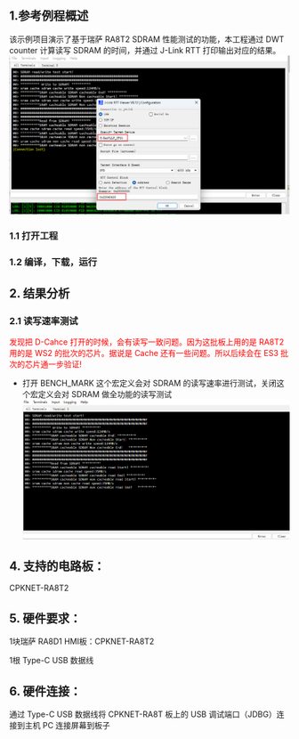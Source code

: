 ## 1.参考例程概述
该示例项目演示了基于瑞萨 RA8T2 SDRAM 性能测试的功能，本工程通过 DWT counter 计算读写 SDRAM 的时间，并通过 J-Link RTT 打印输出对应的结果。
![alt text](images/image3.png)
### 1.1 打开工程


### 1.2 编译，下载，运行


## 2. 结果分析

### 2.1 读写速率测试
<font color="red">发现把 D-Cahce 打开的时候，会有读写一致问题。因为这批板上用的是 RA8T2 用的是 WS2 的批次的芯片。据说是 Cache 还有一些问题。所以后续会在 ES3 批次的芯片通一步验证!</font>

* 打开 BENCH_MARK 这个宏定义会对 SDRAM 的读写速率进行测试，关闭这个宏定义会对 SDRAM 做全功能的读写测试
![alt text](images/image1.png)


## 4. 支持的电路板：
CPKNET-RA8T2

## 5. 硬件要求：
1块瑞萨 RA8D1 HMI板：CPKNET-RA8T2

1根 Type-C USB 数据线

## 6. 硬件连接：
通过 Type-C USB 数据线将 CPKNET-RA8T 板上的 USB 调试端口（JDBG）连接到主机 PC
连接屏幕到板子
